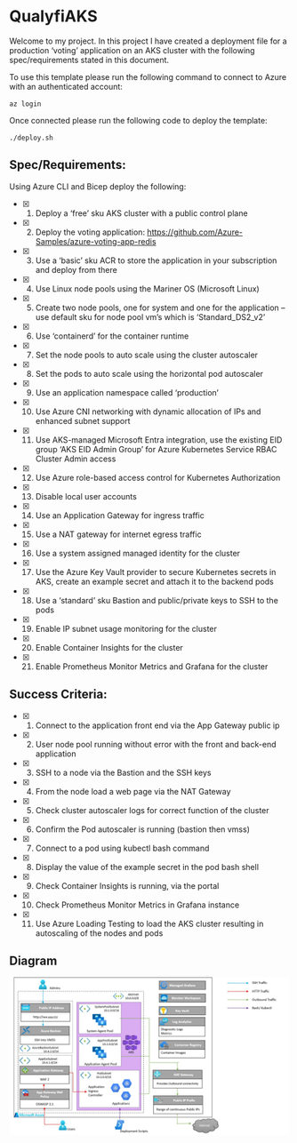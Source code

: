 # QualyfiAKS
Welcome to my project.
In this project I have created a deployment file for a production ‘voting’ application on an AKS cluster with the following spec/requirements stated in this document.

To use this template please run the following command to connect to Azure with an authenticated account:
```
az login
```
Once connected please run the following code to deploy the template:
```
./deploy.sh
```

## Spec/Requirements:
Using Azure CLI and Bicep deploy the following:

- [x] 1. Deploy a ‘free’ sku AKS cluster with a public control plane
- [x] 2. Deploy the voting application: https://github.com/Azure-Samples/azure-voting-app-redis
- [x] 3. Use a ‘basic’ sku ACR to store the application in your subscription and deploy from there
- [x] 4. Use Linux node pools using the Mariner OS (Microsoft Linux)
- [x] 5. Create two node pools, one for system and one for the application – use default sku for node pool vm’s which is ‘Standard_DS2_v2’
- [x] 6. Use ‘containerd’ for the container runtime
- [x] 7. Set the node pools to auto scale using the cluster autoscaler
- [x] 8. Set the pods to auto scale using the horizontal pod autoscaler
- [x] 9. Use an application namespace called ‘production’
- [x] 10. Use Azure CNI networking with dynamic allocation of IPs and enhanced subnet support
- [x] 11. Use AKS-managed Microsoft Entra integration, use the existing EID group ‘AKS EID Admin Group’ for Azure Kubernetes Service RBAC Cluster Admin access
- [x] 12. Use Azure role-based access control for Kubernetes Authorization
- [x] 13. Disable local user accounts 
- [x] 14. Use an Application Gateway for ingress traffic
- [x] 15. Use a NAT gateway for internet egress traffic
- [x] 16. Use a system assigned managed identity for the cluster
- [x] 17. Use the Azure Key Vault provider to secure Kubernetes secrets in AKS, create an example secret and attach it to the backend pods
- [x] 18. Use a ‘standard’ sku Bastion and public/private keys to SSH to the pods
- [x] 19. Enable IP subnet usage monitoring for the cluster
- [x] 20. Enable Container Insights for the cluster
- [x] 21. Enable Prometheus Monitor Metrics and Grafana for the cluster

## Success Criteria:

- [x] 1. Connect to the application front end via the App Gateway public ip
- [x] 2. User node pool running without error with the front and back-end application
- [x] 3. SSH to a node via the Bastion and the SSH keys
- [x] 4. From the node load a web page via the NAT Gateway
- [x] 5. Check cluster autoscaler logs for correct function of the cluster
- [x] 6. Confirm the Pod autoscaler is running  (bastion then vmss)
- [x] 7. Connect to a pod using kubectl bash command
- [x] 8. Display the value of the example secret in the pod bash shell
- [x] 9. Check Container Insights is running, via the portal
- [x] 10. Check Prometheus Monitor Metrics in Grafana instance
- [x] 11. Use Azure Loading Testing to load the AKS cluster resulting in autoscaling of the nodes and pods

## Diagram

![Image of Diagram](Diagram.jpg)
